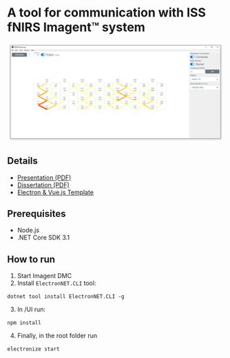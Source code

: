 # A tool for communication with ISS fNIRS Imagent™ system

![](report/app.png)

## Details

- [Presentation (PDF)](report/presentation.pdf)  
- [Dissertation (PDF)](report/report.pdf)  
- [Electron & Vue.js Template](https://github.com/johndab/electron.net-vue)

## Prerequisites
- Node.js
- .NET Core SDK 3.1

## How to run

1. Start Imagent DMC
2. Install `ElectronNET.CLI` tool:
```
dotnet tool install ElectronNET.CLI -g
```
3. In /UI run:
```
npm install
```
4. Finally, in the root folder run 
```
electronize start
```
